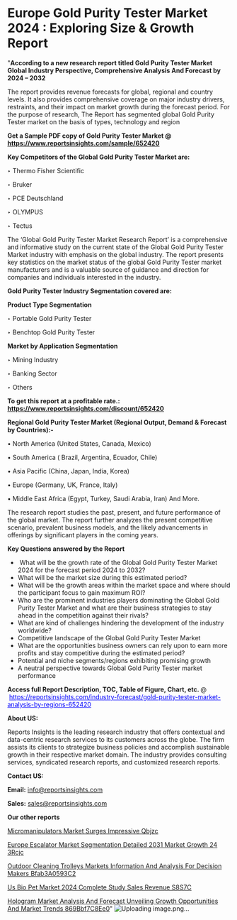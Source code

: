 # Europe Gold Purity Tester Market 2024 : Exploring Size & Growth Report

 "<strong>According to a new research report titled Gold Purity Tester Market Global Industry Perspective, Comprehensive Analysis And Forecast by 2024 – 2032</strong>

The report provides revenue forecasts for global, regional and country levels. It also provides comprehensive coverage on major industry drivers, restraints, and their impact on market growth during the forecast period. For the purpose of research, The Report has segmented global Gold Purity Tester market on the basis of types, technology and region

<strong>Get a Sample PDF copy of Gold Purity Tester Market </strong><strong>@<a href=https://www.reportsinsights.com/sample/652420 style=color:#0000ff;> https://www.reportsinsights.com/sample/652420</a></strong></font>

<strong>Key Competitors of the Global Gold Purity Tester Market are:</strong>

‣ Thermo Fisher Scientific

‣ Bruker

‣ PCE Deutschland

‣ OLYMPUS

‣ Tectus

The ‘Global Gold Purity Tester Market Research Report’ is a comprehensive and informative study on the current state of the Global Gold Purity Tester Market industry with emphasis on the global industry. The report presents key statistics on the market status of the global Gold Purity Tester market manufacturers and is a valuable source of guidance and direction for companies and individuals interested in the industry.

<strong>Gold Purity Tester Industry Segmentation covered are:</strong>

<strong>Product Type Segmentation</strong>

‣ Portable Gold Purity Tester

‣ Benchtop Gold Purity Tester

<strong>Market by Application Segmentation</strong>

‣ Mining Industry

‣ Banking Sector

‣ Others

<strong>To get this report at a profitable rate.: <a href=https://www.reportsinsights.com/discount/652420 style=color:#0000ff;>https://www.reportsinsights.com/discount/652420</a></strong></font>

<strong>Regional Gold Purity Tester Market (Regional Output, Demand &amp; Forecast by Countries):-</strong>

• North America (United States, Canada, Mexico)

• South America ( Brazil, Argentina, Ecuador, Chile)

• Asia Pacific (China, Japan, India, Korea)

• Europe (Germany, UK, France, Italy)

• Middle East Africa (Egypt, Turkey, Saudi Arabia, Iran) And More.

The research report studies the past, present, and future performance of the global market. The report further analyzes the present competitive scenario, prevalent business models, and the likely advancements in offerings by significant players in the coming years.

<strong>Key Questions answered by the Report</strong>
<ul>
  <li> What will be the growth rate of the Global Gold Purity Tester Market 2024 for the forecast period 2024 to 2032?</li>
  <li>What will be the market size during this estimated period?</li>
  <li>What will be the growth areas within the market space and where should the participant focus to gain maximum ROI?</li>
  <li>Who are the prominent industries players dominating the Global Gold Purity Tester Market and what are their business strategies to stay ahead in the competition against their rivals?</li>
  <li>What are kind of challenges hindering the development of the industry worldwide?</li>
  <li>Competitive landscape of the Global Gold Purity Tester Market</li>
  <li>What are the opportunities business owners can rely upon to earn more profits and stay competitive during the estimated period?</li>
  <li>Potential and niche segments/regions exhibiting promising growth</li>
  <li>A neutral perspective towards Global Gold Purity Tester market performance</li>
</ul>
<strong>Access full Report Description, TOC, Table of Figure, Chart, etc. </strong>@  <a href=https://reportsinsights.com/industry-forecast/gold-purity-tester-market-analysis-by-regions-652420 style=color:#0000ff;>https://reportsinsights.com/industry-forecast/gold-purity-tester-market-analysis-by-regions-652420</a></font>

<strong><strong>About US</strong>:</strong>

Reports Insights is the leading research industry that offers contextual and data-centric research services to its customers across the globe. The firm assists its clients to strategize business policies and accomplish sustainable growth in their respective market domain. The industry provides consulting services, syndicated research reports, and customized research reports.

<strong>Contact US:</strong>

<p class=""""><b>Email:</b> <a href=mailto:info@reportsinsights.com>info@reportsinsights.com</a></p>
<p class=""""><b>Sales:</b> <a href=mailto:sales@reportsinsights.com>sales@reportsinsights.com</a></p>

<strong>Our other reports</strong>

<a href=https://www.linkedin.com/pulse/micromanipulators-market-surges-impressive-qbjzc/>Micromanipulators Market Surges Impressive Qbjzc</a>

<a href=https://www.linkedin.com/pulse/europe-escalator-market-segmentation-detailed-2031-market-growth-24-3rcjc/>Europe Escalator Market Segmentation Detailed 2031 Market Growth 24 3Rcjc</a>

<a href=https://medium.com/@jagruti.reportsinsights/outdoor-cleaning-trolleys-markets-information-and-analysis-for-decision-makers-bfab3a0593c2>Outdoor Cleaning Trolleys Markets Information And Analysis For Decision Makers Bfab3A0593C2</a>

<a href=https://www.linkedin.com/pulse/us-bio-pet-market-2024-complete-study-sales-revenue-s8s7c/>Us Bio Pet Market 2024 Complete Study Sales Revenue S8S7C</a>

<a href=https://medium.com/@gd336335/hologram-market-analysis-and-forecast-unveiling-growth-opportunities-and-market-trends-869bbf7c8ee0>Hologram Market Analysis And Forecast Unveiling Growth Opportunities And Market Trends 869Bbf7C8Ee0</a>"
![Uploading image.png…]()
